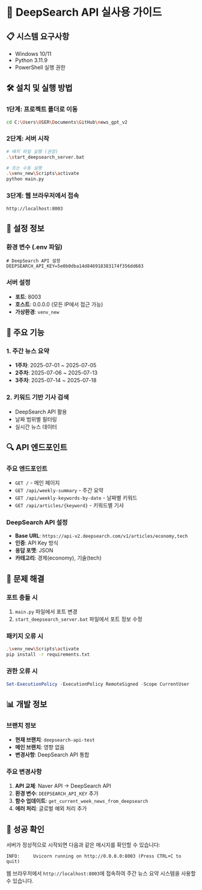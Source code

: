 # 🚀 DeepSearch API 실사용 가이드

## 📋 시스템 요구사항
- Windows 10/11
- Python 3.11.9
- PowerShell 실행 권한

## 🛠️ 설치 및 실행 방법

### 1단계: 프로젝트 폴더로 이동
```bash
cd C:\Users\USER\Documents\GitHub\news_gpt_v2
```

### 2단계: 서버 시작
```bash
# 배치 파일 실행 (권장)
.\start_deepsearch_server.bat

# 또는 수동 실행
.\venv_new\Scripts\activate
python main.py
```

### 3단계: 웹 브라우저에서 접속
```
http://localhost:8003
```

## 🔧 설정 정보

### 환경 변수 (.env 파일)
```env
# DeepSearch API 설정
DEEPSEARCH_API_KEY=5e0b0dba14d846918383174f356dd683
```

### 서버 설정
- **포트**: 8003
- **호스트**: 0.0.0.0 (모든 IP에서 접근 가능)
- **가상환경**: `venv_new`

## 🎯 주요 기능

### 1. 주간 뉴스 요약
- **1주차**: 2025-07-01 ~ 2025-07-05
- **2주차**: 2025-07-06 ~ 2025-07-13  
- **3주차**: 2025-07-14 ~ 2025-07-18

### 2. 키워드 기반 기사 검색
- DeepSearch API 활용
- 날짜 범위별 필터링
- 실시간 뉴스 데이터

## 🔍 API 엔드포인트

### 주요 엔드포인트
- `GET /` - 메인 페이지
- `GET /api/weekly-summary` - 주간 요약
- `GET /api/weekly-keywords-by-date` - 날짜별 키워드
- `GET /api/articles/{keyword}` - 키워드별 기사

### DeepSearch API 설정
- **Base URL**: `https://api-v2.deepsearch.com/v1/articles/economy,tech`
- **인증**: API Key 방식
- **응답 포맷**: JSON
- **카테고리**: 경제(economy), 기술(tech)

## 🚨 문제 해결

### 포트 충돌 시
1. `main.py` 파일에서 포트 변경
2. `start_deepsearch_server.bat` 파일에서 포트 정보 수정

### 패키지 오류 시
```bash
.\venv_new\Scripts\activate
pip install -r requirements.txt
```

### 권한 오류 시
```powershell
Set-ExecutionPolicy -ExecutionPolicy RemoteSigned -Scope CurrentUser
```

## 📊 개발 정보

### 브랜치 정보
- **현재 브랜치**: `deepsearch-api-test`
- **메인 브랜치**: 영향 없음
- **변경사항**: DeepSearch API 통합

### 주요 변경사항
1. **API 교체**: Naver API → DeepSearch API
2. **환경 변수**: `DEEPSEARCH_API_KEY` 추가
3. **함수 업데이트**: `get_current_week_news_from_deepsearch`
4. **에러 처리**: 글로벌 예외 처리 추가

## 🎉 성공 확인

서버가 정상적으로 시작되면 다음과 같은 메시지를 확인할 수 있습니다:
```
INFO:     Uvicorn running on http://0.0.0.0:8003 (Press CTRL+C to quit)
```

웹 브라우저에서 `http://localhost:8003`에 접속하여 주간 뉴스 요약 시스템을 사용할 수 있습니다.
